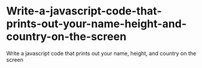 # Write-a-javascript-code-that-prints-out-your-name-height-and-country-on-the-screen
Write a javascript code that prints out your name, height, and country on the screen
